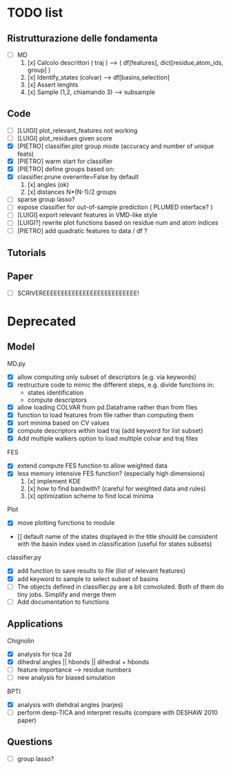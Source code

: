 # TODO list

## Ristrutturazione delle fondamenta

* [ ] MD
  1. [x] Calcolo descrittori ( traj ) --> ( df[features], dict[residue,atom_ids, group] )
  2. [x] Identify_states (colvar) --> df[basins,selection]
  3. [x] Assert lenghts 
  4. [x] Sample (1,2, chiamando 3) --> subsample

## Code

* [ ] [LUIGI] plot_relevant_features not working
* [ ] [LUIGI] plot_residues given score
* [x] [PIETRO] classifier.plot group mode (accuracy and number of unique feats)
* [x] [PIETRO] warm start for classifier
* [x] [PIETRO] define groups based on:
* [x] classifier.prune overwrite=False by default
  1. [x] angles (ok)
  2. [x] distances N*(N-1)/2 groups  
* [ ] sparse group lasso?
* [ ] expose classifier for out-of-sample prediction ( PLUMED interface? )
* [ ] [LUIGI] export relevant features in VMD-like style
* [ ] [LUIGI?] rewrite plot functions based on residue num and atom indices
* [ ] [PIETRO] add quadratic features to data / df ?  

## Tutorials


## Paper
* [ ] SCRIVEREEEEEEEEEEEEEEEEEEEEEEEEEE!


# Deprecated


## Model

MD.py
* [X] allow computing only subset of descriptors (e.g. via keywords)
* [X] restructure code to mimic the different steps, e.g. divide functions in:
  - states identification
  - compute descriptors
* [x] allow loading COLVAR from pd.Dataframe rather than from files
* [X] function to load features from file rather than computing them
* [X] sort minima based on CV values
* [X] compute descriptors within load traj (add keyword for list subset)
* [X] Add multiple walkers option to load multiple colvar and traj files

FES
* [x] extend compute FES function to allow weighted data
* [x] less memory intensive FES function? (especially high dimensions)
  1. [x] implement KDE
  2. [x] how to find bandwith? (careful for weighted data and rules)
  3. [x] optimization scheme to find local minima

Plot
* [x] move plotting functions to module
* [] default name of the states displayed in the title should be consistent with the basin index used in classification (useful for states subsets)

classifier.py
* [x] add function to save results to file (list of relevant features)
* [x] add keyword to sample to select subset of basins
* [ ] The objects defined in classifier.py are a bit convoluted. Both of them do tiny jobs. Simplify and merge them
* [ ] Add documentation to functions

## Applications

Chignolin
* [x] analysis for tica 2d 
* [x] dihedral angles || hbonds || dihedral + hbonds
* [ ] feature importance --> residue numbers
* [ ] new analysis for biased simulation

BPTI 
* [X] analysis with diehdral angles (narjes)
* [ ] perform deep-TICA and interpret results (compare with DESHAW 2010 paper)

## Questions

* [ ] group lasso? 

